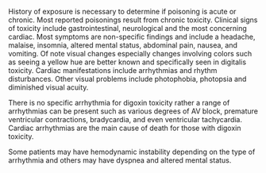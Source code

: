 History of exposure is necessary to determine if poisoning is acute or chronic. Most reported poisonings result from chronic toxicity. Clinical signs of toxicity include gastrointestinal, neurological and the most concerning cardiac. Most symptoms are non-specific findings and include a headache, malaise, insomnia, altered mental status, abdominal pain, nausea, and vomiting. Of note visual changes especially changes involving colors such as seeing a yellow hue are better known and specifically seen in digitalis toxicity. Cardiac manifestations include arrhythmias and rhythm disturbances. Other visual problems include photophobia, photopsia and diminished visual acuity.

There is no specific arrhythmia for digoxin toxicity rather a range of arrhythmias can be present such as various degrees of AV block, premature ventricular contractions, bradycardia, and even ventricular tachycardia. Cardiac arrhythmias are the main cause of death for those with digoxin toxicity.

Some patients may have hemodynamic instability depending on the type of arrhythmia and others may have dyspnea and altered mental status.